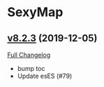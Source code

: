 # SexyMap

## [v8.2.3](https://github.com/funkydude/SexyMap/tree/v8.2.3) (2019-12-05)
[Full Changelog](https://github.com/funkydude/SexyMap/compare/v8.2.2...v8.2.3)

- bump toc  
- Update esES (#79)  
